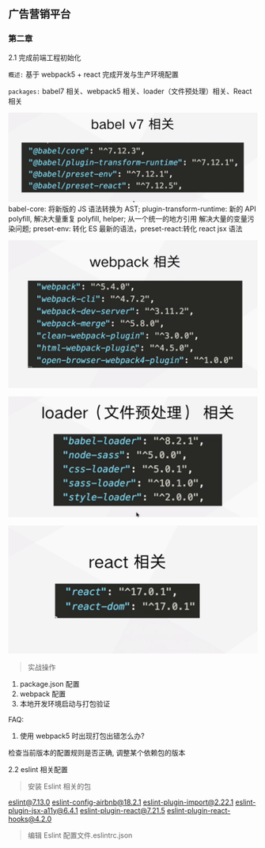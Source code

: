 ## 广告营销平台

### 第二章

2.1 完成前端工程初始化

`概述:` 基于 webpack5 + react 完成开发与生产环境配置

`packages:` babel7 相关、webpack5 相关、loader（文件预处理）相关、React 相关

![babel](./docs/babel.png) babel-core: 将新版的 JS 语法转换为 AST; plugin-transform-runtime: 新的 API polyfill, 解决大量重复 polyfill, helper; 从一个统一的地方引用 解决大量的变量污染问题; preset-env: 转化 ES 最新的语法，preset-react:转化 react jsx 语法

![webpack](./docs/webpack.png)

![loader](./docs/loader.png)

![react](./docs//react.png)

> 实战操作

1. package.json 配置
2. webpack 配置
3. 本地开发环境启动与打包验证

FAQ:

1. 使用 webpack5 时出现打包出错怎么办?

检查当前版本的配置规则是否正确, 调整某个依赖包的版本

2.2 eslint 相关配置

> 安装 Eslint 相关的包

eslint@7.13.0 eslint-config-airbnb@18.2.1 eslint-plugin-import@2.22.1 eslint-plugin-jsx-a11y@6.4.1 eslint-plugin-react@7.21.5 eslint-plugin-react-hooks@4.2.0

> 编辑 Eslint 配置文件.eslintrc.json
